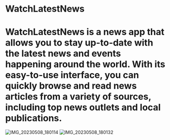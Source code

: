 # WatchLatestNews
# WatchLatestNews is a news app that allows you to stay up-to-date with the latest news and events happening around the world. With its easy-to-use interface, you can quickly browse and read news articles from a variety of sources, including top news outlets and local publications.

![IMG_20230508_180114](https://user-images.githubusercontent.com/31982099/236825015-33616676-2c14-474d-a878-b84a1699fd2d.jpg)
![IMG_20230508_180132](https://user-images.githubusercontent.com/31982099/236825022-cccf5bf4-b16f-4563-a004-1c730be66821.jpg)
